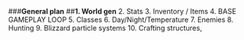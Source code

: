 
###**General plan**
##**1. World gen**
2. Stats
3. Inventory / Items
4. BASE GAMEPLAY LOOP
5. Classes 
6. Day/Night/Temperature
7. Enemies
8. Hunting
9. Blizzard particle systems
10. Crafting structures,
